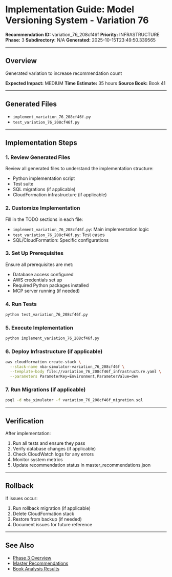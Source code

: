 # Implementation Guide: Model Versioning System - Variation 76

**Recommendation ID:** variation_76_208cf46f
**Priority:** INFRASTRUCTURE
**Phase:** 3
**Subdirectory:** N/A
**Generated:** 2025-10-15T23:49:50.339565

---

## Overview

Generated variation to increase recommendation count

**Expected Impact:** MEDIUM
**Time Estimate:** 35 hours
**Source Book:** Book 41

---

## Generated Files

- `implement_variation_76_208cf46f.py`
- `test_variation_76_208cf46f.py`

---

## Implementation Steps

### 1. Review Generated Files

Review all generated files to understand the implementation structure:
- Python implementation script
- Test suite
- SQL migrations (if applicable)
- CloudFormation infrastructure (if applicable)

### 2. Customize Implementation

Fill in the TODO sections in each file:
- `implement_variation_76_208cf46f.py`: Main implementation logic
- `test_variation_76_208cf46f.py`: Test cases
- SQL/CloudFormation: Specific configurations

### 3. Set Up Prerequisites

Ensure all prerequisites are met:
- Database access configured
- AWS credentials set up
- Required Python packages installed
- MCP server running (if needed)

### 4. Run Tests

```bash
python test_variation_76_208cf46f.py
```

### 5. Execute Implementation

```bash
python implement_variation_76_208cf46f.py
```

### 6. Deploy Infrastructure (if applicable)

```bash
aws cloudformation create-stack \
  --stack-name nba-simulator-variation_76_208cf46f \
  --template-body file://variation_76_208cf46f_infrastructure.yaml \
  --parameters ParameterKey=Environment,ParameterValue=dev
```

### 7. Run Migrations (if applicable)

```bash
psql -d nba_simulator -f variation_76_208cf46f_migration.sql
```

---

## Verification

After implementation:
1. Run all tests and ensure they pass
2. Verify database changes (if applicable)
3. Check CloudWatch logs for any errors
4. Monitor system metrics
5. Update recommendation status in master_recommendations.json

---

## Rollback

If issues occur:
1. Run rollback migration (if applicable)
2. Delete CloudFormation stack
3. Restore from backup (if needed)
4. Document issues for future reference

---

## See Also

- [Phase 3 Overview](/Users/ryanranft/nba-simulator-aws/docs/phases/phase_3/)
- [Master Recommendations](/Users/ryanranft/nba-mcp-synthesis/analysis_results/master_recommendations.json)
- [Book Analysis Results](/Users/ryanranft/nba-mcp-synthesis/analysis_results/)
